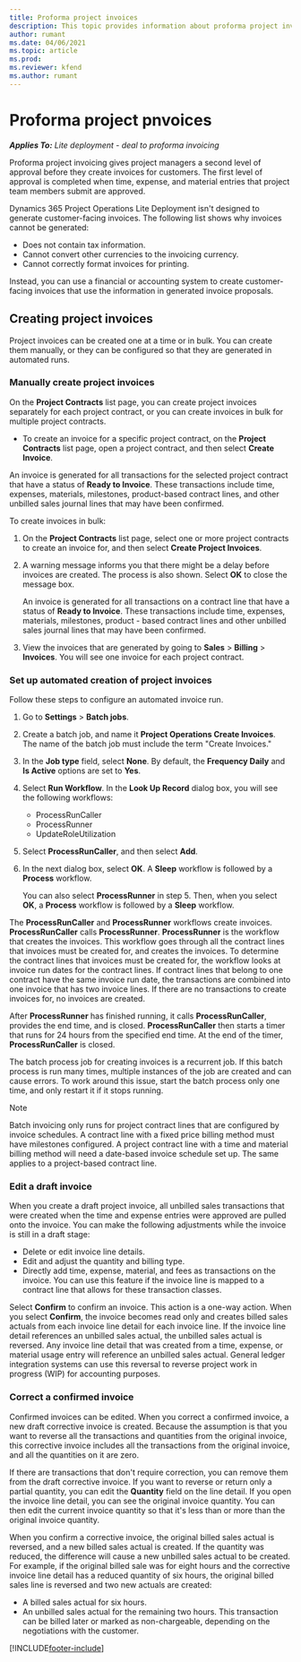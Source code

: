 ```yaml
---
title: Proforma project invoices
description: This topic provides information about proforma project invoices in Project Operations.
author: rumant
ms.date: 04/06/2021
ms.topic: article
ms.prod:
ms.reviewer: kfend 
ms.author: rumant
---
```


# Proforma project pnvoices

_**Applies To:** Lite deployment - deal to proforma invoicing_

Proforma project invoicing gives project managers a second level of approval before they create invoices for customers. The first level of approval is completed when time, expense, and material entries that project team members submit are approved.

Dynamics 365 Project Operations Lite Deployment isn't designed to generate customer-facing invoices. The following list shows why invoices cannot be generated:

- Does not contain tax information.
- Cannot convert other currencies to the invoicing currency.
- Cannot correctly format invoices for printing.

Instead, you can use a financial or accounting system to create customer-facing invoices that use the information in generated invoice proposals.

## Creating project invoices

Project invoices can be created one at a time or in bulk. You can create them manually, or they can be configured so that they are generated in automated runs.

### Manually create project invoices 

On the **Project Contracts** list page, you can create project invoices separately for each project contract, or you can create invoices in bulk for multiple project contracts.

   - To create an invoice for a specific project contract, on the **Project Contracts** list page, open a project contract, and then select **Create Invoice**.

   An invoice is generated for all transactions for the selected project contract that have a status of **Ready to Invoice**. These transactions include time, expenses, materials, milestones, product-based contract lines, and other unbilled sales journal lines that may have been confirmed.

To create invoices in bulk:

1. On the **Project Contracts** list page, select one or more project contracts to create an invoice for, and then select **Create Project Invoices**.
2. A warning message informs you that there might be a delay before invoices are created. The process is also shown. Select **OK** to close the message box.

   An invoice is generated for all transactions on a contract line that have a status of **Ready to Invoice**. These transactions include time, expenses, materials, milestones, product - based contract lines and other unbilled sales journal lines that may have been confirmed.

3. View the invoices that are generated by going to **Sales** \> **Billing** \> **Invoices**. You will see one invoice for each project contract.

### Set up automated creation of project invoices 

Follow these steps to configure an automated invoice run.

1. Go to **Settings** \> **Batch jobs**.
2. Create a batch job, and name it **Project Operations Create Invoices**. The name of the batch job must include the term "Create Invoices."
3. In the **Job type** field, select **None**. By default, the **Frequency Daily** and **Is Active** options are set to **Yes**.
4. Select **Run Workflow**. In the **Look Up Record** dialog box, you will see the following workflows:

    - ProcessRunCaller
    - ProcessRunner
    - UpdateRoleUtilization

5. Select **ProcessRunCaller**, and then select **Add**.
6. In the next dialog box, select **OK**. A **Sleep** workflow is followed by a **Process** workflow.

    You can also select **ProcessRunner** in step 5. Then, when you select **OK**, a **Process** workflow is followed by a **Sleep** workflow.

The **ProcessRunCaller** and **ProcessRunner** workflows create invoices. **ProcessRunCaller** calls **ProcessRunner**. **ProcessRunner** is the workflow that creates the invoices. This workflow goes through all the contract lines that invoices must be created for, and creates the invoices. To determine the contract lines that invoices must be created for, the workflow looks at invoice run dates for the contract lines. If contract lines that belong to one contract have the same invoice run date, the transactions are combined into one invoice that has two invoice lines. If there are no transactions to create invoices for, no invoices are created.

After **ProcessRunner** has finished running, it calls **ProcessRunCaller**, provides the end time, and is closed. **ProcessRunCaller** then starts a timer that runs for 24 hours from the specified end time. At the end of the timer, **ProcessRunCaller** is closed.

The batch process job for creating invoices is a recurrent job. If this batch process is run many times, multiple instances of the job are created and can cause errors. To work around this issue, start the batch process only one time, and only restart it if it stops running.

> [!NOTE]
> Batch invoicing only runs for project contract lines that are configured by invoice schedules. A contract line with a fixed price billing method must have milestones configured. A project contract line with a time and material billing method will need a date-based invoice schedule set up. The same applies to a project-based contract line.      
 
### Edit a draft invoice

When you create a draft project invoice, all unbilled sales transactions that were created when the time and expense entries were approved are pulled onto the invoice. You can make the following adjustments while the invoice is still in a draft stage:

- Delete or edit invoice line details.
- Edit and adjust the quantity and billing type.
- Directly add time, expense, material, and fees as transactions on the invoice. You can use this feature if the invoice line is mapped to a contract line that allows for these transaction classes.

Select **Confirm** to confirm an invoice. This action is a one-way action. When you select **Confirm**, the invoice becomes read only and creates billed sales actuals from each invoice line detail for each invoice line. If the invoice line detail references an unbilled sales actual, the unbilled sales actual is reversed. Any invoice line detail that was created from a time, expense, or material usage entry will reference an unbilled sales actual. General ledger integration systems can use this reversal to reverse project work in progress (WIP) for accounting purposes.

### Correct a confirmed invoice

Confirmed invoices can be edited. When you correct a confirmed invoice, a new draft corrective invoice is created. Because the assumption is that you want to reverse all the transactions and quantities from the original invoice, this corrective invoice includes all the transactions from the original invoice, and all the quantities on it are zero.

If there are transactions that don't require correction, you can remove them from the draft corrective invoice. If you want to reverse or return only a partial quantity, you can edit the **Quantity** field on the line detail. If you open the invoice line detail, you can see the original invoice quantity. You can then edit the current invoice quantity so that it's less than or more than the original invoice quantity.

When you confirm a corrective invoice, the original billed sales actual is reversed, and a new billed sales actual is created. If the quantity was reduced, the difference will cause a new unbilled sales actual to be created. For example, if the original billed sale was for eight hours and the corrective invoice line detail has a reduced quantity of six hours, the original billed sales line is reversed and two new actuals are created:

- A billed sales actual for six hours.
- An unbilled sales actual for the remaining two hours. This transaction can be billed later or marked as non-chargeable, depending on the negotiations with the customer.



[!INCLUDE[footer-include](../../includes/footer-banner.md)]
